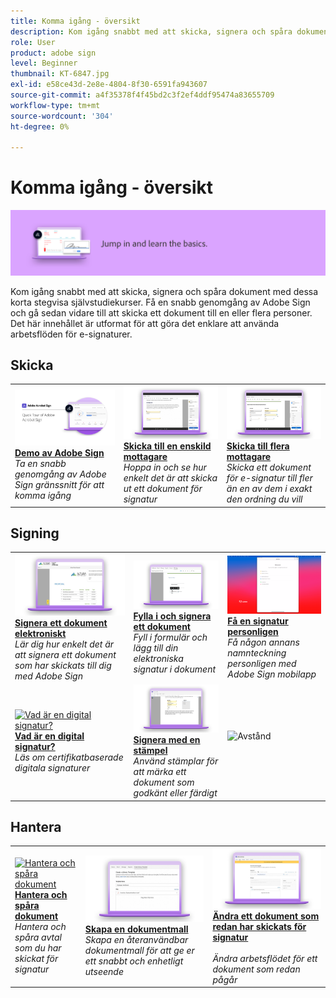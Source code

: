 ```yaml
---
title: Komma igång - översikt
description: Kom igång snabbt med att skicka, signera och spåra dokument med de här korta stegvisa självstudiekurserna
role: User
product: adobe sign
level: Beginner
thumbnail: KT-6847.jpg
exl-id: e58ce43d-2e8e-4804-8f30-6591fa943607
source-git-commit: a4f35378f4f45bd2c3f2ef4ddf95474a83655709
workflow-type: tm+mt
source-wordcount: '304'
ht-degree: 0%

---
```


# Komma igång - översikt

![Signera startbild](../assets/Hero-GettingStarted.png)

Kom igång snabbt med att skicka, signera och spåra dokument med dessa korta stegvisa självstudiekurser. Få en snabb genomgång av Adobe Sign och gå sedan vidare till att skicka ett dokument till en eller flera personer. Det här innehållet är utformat för att göra det enklare att använda arbetsflöden för e-signaturer.

## Skicka

<table style="table-layout:fixed">
<tr>
 <td>
    <a href="quick-tour.md">
      <img alt="Demo av Adobe Sign" src="../assets/Quick-Tour.png" />
    </a>
    <div>
    <a href="quick-tour.md"><strong>Demo av Adobe Sign</strong></a>
    </div>
    <em>Ta en snabb genomgång av Adobe Sign gränssnitt för att komma igång</em>
    <br>
  </td>
  <td>
    <a href="send-to-single-recipient.md">
      <img alt="Skickar till en enskild mottagare" src="../assets/Send-to-single-recipient.png" />
    </a>
    <div>
    <a href="send-to-single-recipient.md"><strong>Skicka till en enskild mottagare</strong></a>
    </div>
    <em>Hoppa in och se hur enkelt det är att skicka ut ett dokument för signatur</em>
    <br>
  </td>
  <td>
    <a href="send-to-multiple-recipients.md">
      <img alt="Skicka till flera mottagare" src="../assets/Sending-to-multiple-recipients.png" />
    </a>
    <div>
    <a href="send-to-multiple-recipients.md"><strong>Skicka till flera mottagare</strong></a>
    </div>
    <em>Skicka ett dokument för e-signatur till fler än en av dem i exakt den ordning du vill</em>
    <br>
  </td>
</tr>
</table>

## Signing

<table style="table-layout:fixed">
<tr>
  <td>
    <a href="electronically-sign-a-document.md">
      <img alt="Signera ett dokument elektroniskt" src="../assets/Electronically-sign.png" />
    </a>
    <div>
    <a href="electronically-sign-a-document.md"><strong>Signera ett dokument elektroniskt</strong></a>
    </div>
    <em>Lär dig hur enkelt det är att signera ett dokument som har skickats till dig med Adobe Sign</em>
    <br>
  </td>
  <td>
    <a href="fill-and-sign.md">
      <img alt="Fylla i och signera ett dokument" src="../assets/FillandSign.png" />
    </a>
    <div>
    <a href="fill-and-sign.md"><strong>Fylla i och signera ett dokument</strong></a>
    </div>
    <em>Fyll i formulär och lägg till din elektroniska signatur i dokument</em>
    <br>
  </td>
  <td>
    <a href="sign-in-person.md">
      <img alt="Få en signatur personligen" src="../assets/In-person.png" />
    </a>
    <div>
    <a href="sign-in-person.md"><strong>Få en signatur personligen</strong></a>
    </div>
    <em>Få någon annans namnteckning personligen med Adobe Sign mobilapp</em>
    <br>
  </td>
</tr>
<tr>
  <td>
    <a href="sign-with-a-digital-signature.md">
      <img alt="Vad är en digital signatur?" src="../assets/Whatisdigsig_1280.jpg" />
    </a>
    <div>
    <a href="sign-with-a-digital-signature.md"><strong>Vad är en digital signatur?</strong></a>
    </div>
    <em>Läs om certifikatbaserade digitala signaturer</em>
    <br>
  </td>
  <td>
    <a href="sign-with-a-stamp.md">
      <img alt="Signera med en stämpel" src="../assets/Stamp.png" />
    </a>
    <div>
    <a href="sign-with-a-stamp.md"><strong>Signera med en stämpel</strong></a>
    </div>
    <em>Använd stämplar för att märka ett dokument som godkänt eller färdigt</em>
     <br>
  </td> 
  <td>
    <img alt="Avstånd" src="../assets/Grayspacer.png" />
    <div>
    <br>
  </td>
</tr>  
</table>

## Hantera

<table style="table-layout:fixed">
<tr>
  <td>
    <a href="manage-and-track.md">
      <img alt="Hantera och spåra dokument" src="../assets/Managing.png" />
    </a>
    <div>
    <a href="manage-and-track.md"><strong>Hantera och spåra dokument</strong></a>
    </div>
    <em>Hantera och spåra avtal som du har skickat för signatur</em>
    <br>
  </td>
  <td>
    <a href="../sign-advanced-users/create-a-template.md">
      <img alt="Skapa en dokumentmall" src="../assets/Template.png" />
    </a>
    <div>
    <a href="../sign-advanced-users/create-a-template.md"><strong>Skapa en dokumentmall</strong></a>
    </div>
    <em>Skapa en återanvändbar dokumentmall för att ge er ett snabbt och enhetligt utseende</em>
    <br>
  </td>
  <td>
    <a href="modify-in-flight.md">
      <img alt="Ändra ett dokument som redan har skickats för signatur" src="../assets/Modifying-sending.png" />
    </a>
    <div>
    <a href="modify-in-flight.md"><strong>Ändra ett dokument som redan har skickats för signatur</strong></a>
    </div>
    <br>
    <em>Ändra arbetsflödet för ett dokument som redan pågår</em>
  </td>
</tr>
</table>
